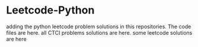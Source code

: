 # Leetcode-Python
adding the python leetcode problem solutions in this repositories. 
The code files are here.
all CTCI problems solutions are here.
some leetcode solutions are here































































































































































































































































































































































































































































































































































































































































































































































































































































































































































































































































